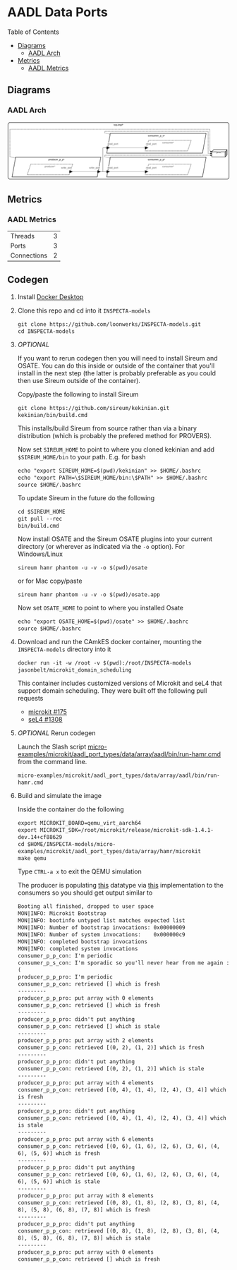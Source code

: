 # AADL Data Ports

 Table of Contents
  * [Diagrams](#diagrams)
    * [AADL Arch](#aadl-arch)
  * [Metrics](#metrics)
    * [AADL Metrics](#aadl-metrics)

## Diagrams
### AADL Arch
![AADL Arch](aadl/diagrams/arch.svg)

## Metrics
### AADL Metrics
| | |
|--|--|
|Threads|3|
|Ports|3|
|Connections|2|



## Codegen

1. Install [Docker Desktop](https://www.docker.com/products/docker-desktop/)

1. Clone this repo and cd into it ``INSPECTA-models``

   ```
   git clone https://github.com/loonwerks/INSPECTA-models.git
   cd INSPECTA-models
   ```

1. *OPTIONAL*

    If you want to rerun codegen then you will need to install Sireum
    and OSATE.  You can do this inside or outside of the container that you'll install in the next step (the latter is probably preferable as you could then use Sireum outside of the container).

    Copy/paste the following to install Sireum
    ```
    git clone https://github.com/sireum/kekinian.git
    kekinian/bin/build.cmd
    ```

    This installs/build Sireum from source rather than via a binary distribution (which is probably the prefered method for PROVERS).  

    Now set ``SIREUM_HOME`` to point to where you cloned kekinian and add ``$SIREUM_HOME/bin`` to your path.  E.g. for bash

    ```
    echo "export SIREUM_HOME=$(pwd)/kekinian" >> $HOME/.bashrc
    echo "export PATH=\$SIREUM_HOME/bin:\$PATH" >> $HOME/.bashrc
    source $HOME/.bashrc
    ```

    To update Sireum in the future do the following
    ```
    cd $SIREUM_HOME
    git pull --rec
    bin/build.cmd
    ```


    Now install OSATE and the Sireum OSATE plugins into your current directory (or wherever as indicated via the ``-o`` option).  For Windows/Linux 

    ```
    sireum hamr phantom -u -v -o $(pwd)/osate
    ```

    or for Mac copy/paste
    ```
    sireum hamr phantom -u -v -o $(pwd)/osate.app
    ```

    Now set ``OSATE_HOME`` to point to where you installed Osate

    ```
    echo "export OSATE_HOME=$(pwd)/osate" >> $HOME/.bashrc
    source $HOME/.bashrc
    ```

1. Download and run the CAmkES docker container, mounting the ``INSPECTA-models`` directory into it

   ```
   docker run -it -w /root -v $(pwd):/root/INSPECTA-models jasonbelt/microkit_domain_scheduling
   ```

   This container includes customized versions of Microkit and seL4 that support domain scheduling.  They were built off the following pull requests

   - [microkit #175](https://github.com/seL4/microkit/pull/175)
   - [seL4 #1308](https://github.com/seL4/seL4/pull/1308)

1. *OPTIONAL* Rerun codegen
   
    Launch the Slash script [micro-examples/microkit/aadl_port_types/data/array/aadl/bin/run-hamr.cmd](aadl/bin/run-hamr.cmd) from the command line.  

   ```
   micro-examples/microkit/aadl_port_types/data/array/aadl/bin/run-hamr.cmd
   ```

1. Build and simulate the image

    Inside the container do the following

    ```
    export MICROKIT_BOARD=qemu_virt_aarch64
    export MICROKIT_SDK=/root/microkit/release/microkit-sdk-1.4.1-dev.14+cf88629
    cd $HOME/INSPECTA-models/micro-examples/microkit/aadl_port_types/data/array/hamr/microkit
    make qemu
    ```

    Type ``CTRL-a x`` to exit the QEMU simulation

   The producer is populating [this](aadl/data_1_prod_2_cons.aadl#L23-L29) datatype via [this](hamr/microkit/components/producer_p_p_producer/src/producer_p_p_producer_user.c#L17-L35) implementation to the consumers so you should get output similar to

    ```
    Booting all finished, dropped to user space
    MON|INFO: Microkit Bootstrap
    MON|INFO: bootinfo untyped list matches expected list
    MON|INFO: Number of bootstrap invocations: 0x00000009
    MON|INFO: Number of system invocations:    0x000000c9
    MON|INFO: completed bootstrap invocations
    MON|INFO: completed system invocations
    consumer_p_p_con: I'm periodic
    consumer_p_s_con: I'm sporadic so you'll never hear from me again :(
    producer_p_p_pro: I'm periodic
    consumer_p_p_con: retrieved [] which is fresh
    ---------
    producer_p_p_pro: put array with 0 elements
    consumer_p_p_con: retrieved [] which is fresh
    ---------
    producer_p_p_pro: didn't put anything
    consumer_p_p_con: retrieved [] which is stale
    ---------
    producer_p_p_pro: put array with 2 elements
    consumer_p_p_con: retrieved [(0, 2), (1, 2)] which is fresh
    ---------
    producer_p_p_pro: didn't put anything
    consumer_p_p_con: retrieved [(0, 2), (1, 2)] which is stale
    ---------
    producer_p_p_pro: put array with 4 elements
    consumer_p_p_con: retrieved [(0, 4), (1, 4), (2, 4), (3, 4)] which is fresh
    ---------
    producer_p_p_pro: didn't put anything
    consumer_p_p_con: retrieved [(0, 4), (1, 4), (2, 4), (3, 4)] which is stale
    ---------
    producer_p_p_pro: put array with 6 elements
    consumer_p_p_con: retrieved [(0, 6), (1, 6), (2, 6), (3, 6), (4, 6), (5, 6)] which is fresh
    ---------
    producer_p_p_pro: didn't put anything
    consumer_p_p_con: retrieved [(0, 6), (1, 6), (2, 6), (3, 6), (4, 6), (5, 6)] which is stale
    ---------
    producer_p_p_pro: put array with 8 elements
    consumer_p_p_con: retrieved [(0, 8), (1, 8), (2, 8), (3, 8), (4, 8), (5, 8), (6, 8), (7, 8)] which is fresh
    ---------
    producer_p_p_pro: didn't put anything
    consumer_p_p_con: retrieved [(0, 8), (1, 8), (2, 8), (3, 8), (4, 8), (5, 8), (6, 8), (7, 8)] which is stale
    ---------
    producer_p_p_pro: put array with 0 elements
    consumer_p_p_con: retrieved [] which is fresh
    ```